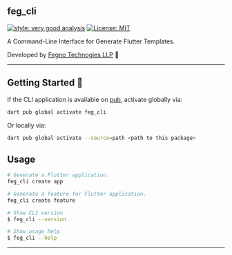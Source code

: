 ## feg_cli

[![style: very good analysis][very_good_analysis_badge]][very_good_analysis_link]
[![License: MIT][license_badge]][license_link]

A Command-Line Interface for Generate Flutter Templates.

Developed by [Fegno Technogies LLP][fegno_technogies_llp_link] 🦄

---

## Getting Started 🚀

If the CLI application is available on [pub](https://pub.dev), activate globally via:

```sh
dart pub global activate feg_cli
```

Or locally via:

```sh
dart pub global activate --source=path <path to this package>
```

## Usage

```sh
# Generate a Flutter application.
feg_cli create app

# Generate a feature for Flutter application.
feg_cli create feature

# Show CLI version
$ feg_cli --version

# Show usage help
$ feg_cli --help
```

---

[coverage_badge]: coverage_badge.svg
[license_badge]: https://img.shields.io/badge/license-MIT-blue.svg
[license_link]: https://opensource.org/licenses/MIT
[very_good_analysis_badge]: https://img.shields.io/badge/style-very_good_analysis-B22C89.svg
[very_good_analysis_link]: https://pub.dev/packages/very_good_analysis
[very_good_cli_link]: https://github.com/VeryGoodOpenSource/very_good_cli
[fegno_technogies_llp_link]: https://www.fegno.com/

